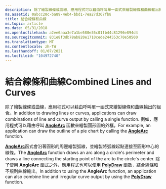 ```yaml
---
description: 除了繪製線條或曲線，應用程式可以藉由呼叫單一函式來繪製線條和曲線輸出的組合。 例如，應用程式可以藉由呼叫 AngleArc 函數來繪製圓形圖的外框。
ms.assetid: 0abcc20c-ba89-4eb4-bbd1-7ea27d367fb8
title: 結合線條和曲線
ms.topic: article
ms.date: 05/31/2018
ms.openlocfilehash: a2ee6aaa3e7a1be580e36c01fb44c81296e894d4
ms.sourcegitcommit: 831e8f3db78ab820e1710cede244553c70e50500
ms.translationtype: MT
ms.contentlocale: zh-TW
ms.lasthandoff: 01/07/2021
ms.locfileid: "104972740"
---
```

# <a name="combined-lines-and-curves"></a><span data-ttu-id="11515-104">結合線條和曲線</span><span class="sxs-lookup"><span data-stu-id="11515-104">Combined Lines and Curves</span></span>

<span data-ttu-id="11515-105">除了繪製線條或曲線，應用程式可以藉由呼叫單一函式來繪製線條和曲線輸出的組合。</span><span class="sxs-lookup"><span data-stu-id="11515-105">In addition to drawing lines or curves, applications can draw combinations of line and curve output by calling a single function.</span></span> <span data-ttu-id="11515-106">例如，應用程式可以藉由呼叫 [**AngleArc**](/windows/desktop/api/Wingdi/nf-wingdi-anglearc) 函數來繪製圓形圖的外框。</span><span class="sxs-lookup"><span data-stu-id="11515-106">For example, an application can draw the outline of a pie chart by calling the [**AngleArc**](/windows/desktop/api/Wingdi/nf-wingdi-anglearc) function.</span></span>

<span data-ttu-id="11515-107">[**AngleArc**](/windows/desktop/api/Wingdi/nf-wingdi-anglearc)函式會沿著圓形的周邊繪製弧線，並繪製將弧線起點連接至圓形中心的線條。</span><span class="sxs-lookup"><span data-stu-id="11515-107">The [**AngleArc**](/windows/desktop/api/Wingdi/nf-wingdi-anglearc) function draws an arc along a circle's perimeter and draws a line connecting the starting point of the arc to the circle's center.</span></span> <span data-ttu-id="11515-108">除了使用 **AngleArc** 函式之外，應用程式也可以使用 [**PolyDraw**](/windows/desktop/api/Wingdi/nf-wingdi-polydraw) 函數，結合線條和不規則曲線輸出。</span><span class="sxs-lookup"><span data-stu-id="11515-108">In addition to using the **AngleArc** function, an application can also combine line and irregular curve output by using the [**PolyDraw**](/windows/desktop/api/Wingdi/nf-wingdi-polydraw) function.</span></span>

 

 




